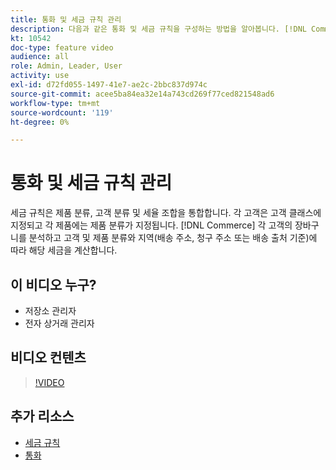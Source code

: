 ```yaml
---
title: 통화 및 세금 규칙 관리
description: 다음과 같은 통화 및 세금 규칙을 구성하는 방법을 알아봅니다. [!DNL Commerce] 는 고객 및 제품 분류에 따라 적절한 세금을 계산하는 데 사용합니다.
kt: 10542
doc-type: feature video
audience: all
role: Admin, Leader, User
activity: use
exl-id: d72fd055-1497-41e7-ae2c-2bbc837d974c
source-git-commit: acee5ba84ea32e14a743cd269f77ced821548ad6
workflow-type: tm+mt
source-wordcount: '119'
ht-degree: 0%

---
```


# 통화 및 세금 규칙 관리

세금 규칙은 제품 분류, 고객 분류 및 세율 조합을 통합합니다. 각 고객은 고객 클래스에 지정되고 각 제품에는 제품 분류가 지정됩니다. [!DNL Commerce] 각 고객의 장바구니를 분석하고 고객 및 제품 분류와 지역(배송 주소, 청구 주소 또는 배송 출처 기준)에 따라 해당 세금을 계산합니다.

## 이 비디오 누구?

- 저장소 관리자
- 전자 상거래 관리자

## 비디오 컨텐츠

>[!VIDEO](https://video.tv.adobe.com/v/343657?quality=12&learn=on)

## 추가 리소스

- [세금 규칙](https://docs.magento.com/user-guide/tax/tax-rules.html)
- [통화](https://docs.magento.com/user-guide/stores/currency.html)
